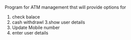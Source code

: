 Program for ATM management thst will provide options for
1. check balace
2. cash withdrawl
3.show user details
4. Update Mobile number
5. enter user details
